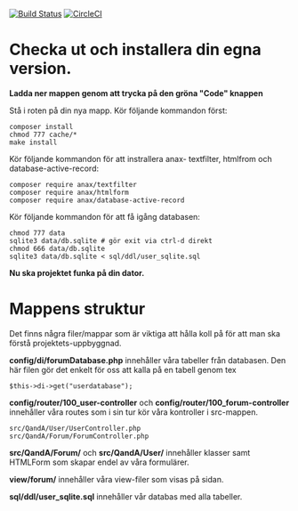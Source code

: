 [![Build Status](https://travis-ci.com/SandraJinnevall/projekt-ramverk1.svg?branch=main)](https://travis-ci.com/SandraJinnevall/projekt-ramverk1)
[![CircleCI](https://circleci.com/gh/SandraJinnevall/projekt-ramverk1.svg?style=svg)](https://app.circleci.com/pipelines/github/SandraJinnevall/projekt-ramverk1)

Checka ut och installera din egna version.
===================================

**Ladda ner mappen genom att trycka på den gröna "Code" knappen**

Stå i roten på din nya mapp. 
Kör följande kommandon först:

    composer install
    chmod 777 cache/*
    make install

Kör följande kommandon för att instrallera anax- textfilter, htmlfrom och database-active-record:

    composer require anax/textfilter
    composer require anax/htmlform
    composer require anax/database-active-record
    
Kör följande kommandon för att få igång databasen:

    chmod 777 data
    sqlite3 data/db.sqlite # gör exit via ctrl-d direkt
    chmod 666 data/db.sqlite
    sqlite3 data/db.sqlite < sql/ddl/user_sqlite.sql

**Nu ska projektet funka på din dator.**

Mappens struktur
===================================

Det finns några filer/mappar som är viktiga att hålla koll på för att man ska förstå projektets-uppbyggnad.

**config/di/forumDatabase.php** innehåller våra tabeller från databasen. Den här filen gör det enkelt för oss att kalla på en tabell genom tex 

    $this->di->get("userdatabase");

**config/router/100_user-controller** och **config/router/100_forum-controller** innehåller våra routes som i sin tur kör våra kontroller i src-mappen.

    src/QandA/User/UserController.php
    src/QandA/Forum/ForumController.php

**src/QandA/Forum/** och **src/QandA/User/** innehåller klasser samt HTMLForm som skapar endel av våra formulärer. 

**view/forum/** innehåller våra view-filer som visas på sidan.

**sql/ddl/user_sqlite.sql** innehåller vår databas med alla tabeller.
